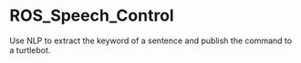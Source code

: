 # ROS_Speech_Control
Use NLP to extract the keyword of a sentence and publish the command to a turtlebot.
